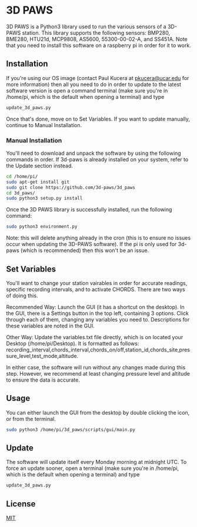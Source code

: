# 3D PAWS

3D PAWS is a Python3 library used to run the various sensors of a 3D-PAWS station. This library supports the following sensors: BMP280, BME280, HTU21d, MCP9808, AS5600, 55300-00-02-A, and SS451A. Note that you need to install this software on a raspberry pi in order for it to work.

## Installation
If you're using our OS image (contact Paul Kucera at pkucera@ucar.edu for more information) then all you need to do in order to update to the latest software version is open a command terminal (make sure you're in /home/pi, which is the default when opening a terminal) and type

```bash
update_3d_paws.py
```

Once that's done, move on to Set Variables. If you want to update manually, continue to Manual Installation. 

### Manual Installation
You'll need to download and unpack the software by using the following commands in order. If 3d-paws is already installed on your system, refer to the Update section instead.

```bash
cd /home/pi/
sudo apt-get install git
sudo git clone https://github.com/3d-paws/3d_paws
cd 3d_paws/
sudo python3 setup.py install
```

Once the 3D PAWS library is successfully installed, run the following command:
```bash
sudo python3 environment.py
```
Note: this will delete anything already in the cron (this is to ensure no issues occur when updating the 3D-PAWS software). If the pi is only used for 3d-paws (which is recommended) then this won't be an issue. 

## Set Variables
You'll want to change your station vairables in order for accurate readings, specific recording intervals, and to activate CHORDS. There are two ways of doing this.

Recommended Way: Launch the GUI (it has a shortcut on the desktop). In the GUI, there is a Settings button in the top left, containing 3 options. Click through each of them, changing any variables you need to. Descriptions for these variables are noted in the GUI.  

Other Way: Update the variables.txt file directly, which is on located your Desktop (/home/pi/Desktop). It is formatted as follows: recording_interval,chords_interval,chords_on/off,station_id,chords_site,pressure_level,test_mode,altitude.

In either case, the software will run without any changes made during this step. However, we recommend at least changing pressure level and altitude to ensure the data is accurate. 

## Usage
You can either launch the GUI from the desktop by double clicking the icon, or from the terminal.
```bash
sudo python3 /home/pi/3d_paws/scripts/gui/main.py
```

## Update
The software will update itself every Monday morning at midnight UTC. To force an update sooner, open a terminal (make sure you're in /home/pi, which is the default when opening a terminal) and type 

```bash
update_3d_paws.py
```

## License
[MIT](https://choosealicense.com/licenses/mit/)